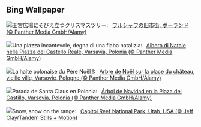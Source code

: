 ## Bing Wallpaper
![](https://www.bing.com/th?id=OHR.WarsawChristmas_JA-JP1330837754_UHD.jpg&w=1000)王宮広場にそびえ立つクリスマスツリー:&nbsp;&ensp;[ワルシャワの旧市街, ポーランド (© Panther Media GmbH/Alamy)](https://www.bing.com/th?id=OHR.WarsawChristmas_JA-JP1330837754_UHD.jpg)
<br><br/>
![](https://www.bing.com/th?id=OHR.WarsawChristmas_IT-IT0745258849_UHD.jpg&w=1000)Una piazza incantevole, degna di una fiaba natalizia:&nbsp;&ensp;[Albero di Natale nella Piazza del Castello Reale, Varsavia, Polonia (© Panther Media GmbH/Alamy)](https://www.bing.com/th?id=OHR.WarsawChristmas_IT-IT0745258849_UHD.jpg)
<br><br/>
![](https://www.bing.com/th?id=OHR.WarsawChristmas_FR-FR2276037087_UHD.jpg&w=1000)La halte polonaise du Père Noël !:&nbsp;&ensp;[Arbre de Noël sur la place du château, vieille ville, Varsovie, Pologne (© Panther Media GmbH/Alamy)](https://www.bing.com/th?id=OHR.WarsawChristmas_FR-FR2276037087_UHD.jpg)
<br><br/>
![](https://www.bing.com/th?id=OHR.WarsawChristmas_ES-ES2780904824_UHD.jpg&w=1000)Parada de Santa Claus en Polonia:&nbsp;&ensp;[Árbol de Navidad en la Plaza del Castillo, Varsovia, Polonia (© Panther Media GmbH/Alamy)](https://www.bing.com/th?id=OHR.WarsawChristmas_ES-ES2780904824_UHD.jpg)
<br><br/>
![](https://www.bing.com/th?id=OHR.CapitolReefSnow_EN-GB5319402491_UHD.jpg&w=1000)Snow, snow on the range:&nbsp;&ensp;[Capitol Reef National Park, Utah, USA (© Jeff Clay/Tandem Stills + Motion)](https://www.bing.com/th?id=OHR.CapitolReefSnow_EN-GB5319402491_UHD.jpg)
<br><br/>
